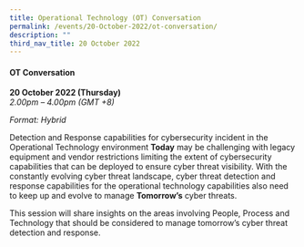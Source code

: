 ```yaml
---
title: Operational Technology (OT) Conversation
permalink: /events/20-October-2022/ot-conversation/
description: ""
third_nav_title: 20 October 2022
---
```





#### **OT Conversation**

**20 October 2022 (Thursday)**  
*2.00pm – 4.00pm (GMT +8)*

*Format: Hybrid*

Detection and Response capabilities for cybersecurity incident in the Operational Technology environment **Today** may be challenging with legacy equipment and vendor restrictions limiting the extent of cybersecurity capabilities that can be deployed to ensure cyber threat visibility. With the constantly evolving cyber threat landscape, cyber threat detection and response capabilities for the operational technology capabilities also need to keep up and evolve to manage **Tomorrow’s** cyber threats. 

This session will share insights on the areas involving People, Process and Technology that should be considered to manage tomorrow’s cyber threat detection and response.